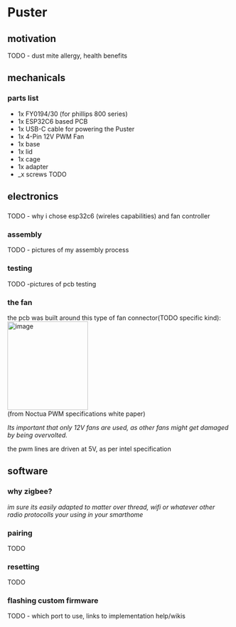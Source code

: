 # Puster
## motivation
TODO - dust mite allergy, health benefits 

## mechanicals
### parts list
- 1x FY0194/30 (for phillips 800 series)
- 1x ESP32C6 based PCB
- 1x USB-C cable for powering the Puster
- 1x 4-Pin 12V PWM Fan 
- 1x base
- 1x lid
- 1x cage
- 1x adapter
- _x screws TODO


## electronics
### 
TODO - why i chose esp32c6 (wireles capabilities) and fan controller
### assembly 
TODO - pictures of my assembly process
### testing
TODO -pictures of pcb testing



### the fan
the pcb was built around this type of fan connector(TODO specific kind):  
<img width="181" height="199" alt="image" src="https://github.com/user-attachments/assets/0771c44b-f6ae-481e-86ad-8eea22dc403c" />  
(from Noctua PWM specifications 
white paper)

*Its important that only 12V fans are used, as other fans might get damaged by being overvolted.*

the pwm lines are driven at 5V, as per intel specification  

## software
### why zigbee?

*im sure its easily adapted to matter over thread, wifi or whatever other radio protocolls your using in your smarthome*


### pairing
TODO

### resetting
TODO
### flashing custom firmware
TODO - which port to use, links to implementation help/wikis

